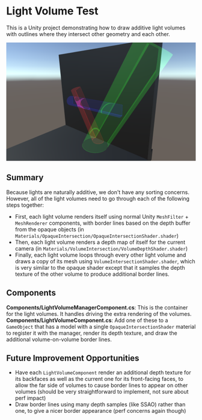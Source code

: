 Light Volume Test
=================

This is a Unity project demonstrating how to draw additive light volumes with outlines where they intersect other geometry and each other.

![Screenshot](Screenshot.png)


Summary
-------

Because lights are naturally additive, we don't have any sorting concerns. However, all of the light volumes need to go through each of the following steps together:
 - First, each light volume renders itself using normal Unity `MeshFilter` + `MeshRenderer` components, with border lines based on the depth buffer from the opaque objects (in `Materials/OpaqueIntersection/OpaqueIntersectionShader.shader`)
 - Then, each light volume renders a depth map of itself for the current camera (in `Materials/VolumeIntersection/VolumeDepthShader.shader`)
 - Finally, each light volume loops through every other light volume and draws a copy of its mesh using `VolumeIntersectionShader.shader`, which is very similar to the opaque shader except that it samples the depth texture of the other volume to produce additional border lines.


Components
----------

**Components/LightVolumeManagerComponent.cs**: This is the container for the light volumes. It handles driving the extra rendering of the volumes.  
**Components/LightVolumeComponent.cs**: Add one of these to a `GameObject` that has a model with a single `OpaqueIntersectionShader` material to register it with the manager, render its depth texture, and draw the additional volume-on-volume border lines.


Future Improvement Opportunities
--------------------------------

 - Have each `LightVolumeComponent` render an additional depth texture for its backfaces as well as the current one for its front-facing faces, to allow the far side of volumes to cause border lines to appear on other volumes (should be very straightforward to implement, not sure about perf impact)
 - Draw border lines using many depth samples (like SSAO) rather than one, to give a nicer border appearance (perf concerns again though)
